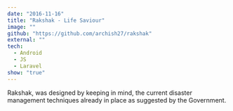 ```yaml
---
date: "2016-11-16"
title: "Rakshak - Life Saviour"
image: ""
github: "https://github.com/archish27/rakshak"
external: ""
tech:
  - Android
  - JS
  - Laravel
show: "true"
---
```


Rakshak, was designed by keeping in mind, the current disaster management techniques already in place as suggested by the Government.
